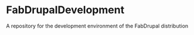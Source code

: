 FabDrupalDevelopment
====================

A repository for the development environment of the FabDrupal distribution
